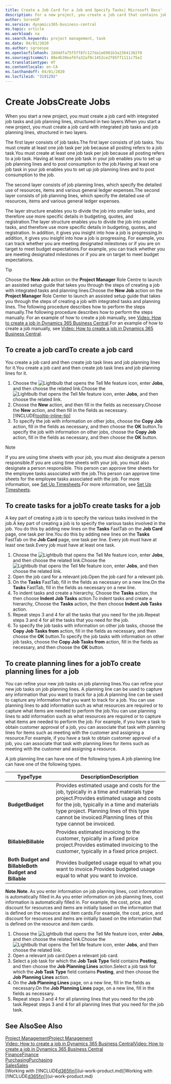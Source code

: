 ```yaml
---
title: Create a Job Card for a Job and Specify Tasks| Microsoft Docs'
description: For a new project, you create a job card that contains job tasks and planning lines, to help you manage progress and budgets.
author: SorenGP
ms.service: dynamics365-business-central
ms.topic: article
ms.workload: na
ms.search.keywords: project management, task
ms.date: 04/01/2020
ms.author: sgroespe
ms.openlocfilehash: 2dd4dfa75f5ff8fc127da1e6981b3a23641362f0
ms.sourcegitcommit: 88e4b30eaf6fa32af0c1452ce2f85ff1111c75e2
ms.translationtype: HT
ms.contentlocale: en-CA
ms.lasthandoff: 04/01/2020
ms.locfileid: "3191292"
---
```

# <a name="create-jobs"></a><span data-ttu-id="bd0c6-103">Create Jobs</span><span class="sxs-lookup"><span data-stu-id="bd0c6-103">Create Jobs</span></span>
<span data-ttu-id="bd0c6-104">When you start a new project, you must create a job card with integrated job tasks and job planning lines, structured in two layers.</span><span class="sxs-lookup"><span data-stu-id="bd0c6-104">When you start a new project, you must create a job card with integrated job tasks and job planning lines, structured in two layers.</span></span>  

<span data-ttu-id="bd0c6-105">The first layer consists of job tasks.</span><span class="sxs-lookup"><span data-stu-id="bd0c6-105">The first layer consists of job tasks.</span></span> <span data-ttu-id="bd0c6-106">You must create at least one job task per job because all posting refers to a job task.</span><span class="sxs-lookup"><span data-stu-id="bd0c6-106">You must create at least one job task per job because all posting refers to a job task.</span></span> <span data-ttu-id="bd0c6-107">Having at least one job task in your job enables you to set up job planning lines and to post consumption to the job.</span><span class="sxs-lookup"><span data-stu-id="bd0c6-107">Having at least one job task in your job enables you to set up job planning lines and to post consumption to the job.</span></span>

<span data-ttu-id="bd0c6-108">The second layer consists of job planning lines, which specify the detailed use of resources, items and various general ledger expenses.</span><span class="sxs-lookup"><span data-stu-id="bd0c6-108">The second layer consists of job planning lines, which specify the detailed use of resources, items and various general ledger expenses.</span></span>

<span data-ttu-id="bd0c6-109">The layer structure enables you to divide the job into smaller tasks, and therefore use more specific details in budgeting, quotes, and registration.</span><span class="sxs-lookup"><span data-stu-id="bd0c6-109">The layer structure enables you to divide the job into smaller tasks, and therefore use more specific details in budgeting, quotes, and registration.</span></span> <span data-ttu-id="bd0c6-110">In addition, it gives you insight into how a job is progressing.</span><span class="sxs-lookup"><span data-stu-id="bd0c6-110">In addition, it gives you insight into how a job is progressing.</span></span> <span data-ttu-id="bd0c6-111">For example, you can track whether you are meeting designated milestones or if you are on target to meet budget expectations.</span><span class="sxs-lookup"><span data-stu-id="bd0c6-111">For example, you can track whether you are meeting designated milestones or if you are on target to meet budget expectations.</span></span>

> [!TIP]
> <span data-ttu-id="bd0c6-112">Choose the **New Job** action on the **Project Manager** Role Centre to launch an assisted setup guide that takes you through the steps of creating a job with integrated tasks and planning lines.</span><span class="sxs-lookup"><span data-stu-id="bd0c6-112">Choose the **New Job** action on the **Project Manager** Role Center to launch an assisted setup guide that takes you through the steps of creating a job with integrated tasks and planning lines.</span></span> <span data-ttu-id="bd0c6-113">The following procedure describes how to perform the steps manually.</span><span class="sxs-lookup"><span data-stu-id="bd0c6-113">The following procedure describes how to perform the steps manually.</span></span> <span data-ttu-id="bd0c6-114">For an example of how to create a job manually, see [Video: How to create a job in Dynamics 365 Business Central](https://www.youtube.com/watch?v=VqaPWr7BWmw).</span><span class="sxs-lookup"><span data-stu-id="bd0c6-114">For an example of how to create a job manually, see [Video: How to create a job in Dynamics 365 Business Central](https://www.youtube.com/watch?v=VqaPWr7BWmw).</span></span>

## <a name="to-create-a-job-card"></a><span data-ttu-id="bd0c6-115">To create a job card</span><span class="sxs-lookup"><span data-stu-id="bd0c6-115">To create a job card</span></span>
<span data-ttu-id="bd0c6-116">You create a job card and then create job task lines and job planning lines for it.</span><span class="sxs-lookup"><span data-stu-id="bd0c6-116">You create a job card and then create job task lines and job planning lines for it.</span></span>

1. <span data-ttu-id="bd0c6-117">Choose the ![Lightbulb that opens the Tell Me feature](media/ui-search/search_small.png "Tell me what you want to do") icon, enter **Jobs**, and then choose the related link.</span><span class="sxs-lookup"><span data-stu-id="bd0c6-117">Choose the ![Lightbulb that opens the Tell Me feature](media/ui-search/search_small.png "Tell me what you want to do") icon, enter **Jobs**, and then choose the related link.</span></span>  
2. <span data-ttu-id="bd0c6-118">Choose the **New** action, and then fill in the fields as necessary.</span><span class="sxs-lookup"><span data-stu-id="bd0c6-118">Choose the **New** action, and then fill in the fields as necessary.</span></span> [!INCLUDE[tooltip-inline-tip](includes/tooltip-inline-tip_md.md)]
3. <span data-ttu-id="bd0c6-119">To specify the job with information on other jobs, choose the **Copy Job** action, fill in the fields as necessary, and then choose the **OK** button.</span><span class="sxs-lookup"><span data-stu-id="bd0c6-119">To specify the job with information on other jobs, choose the **Copy Job** action, fill in the fields as necessary, and then choose the **OK** button.</span></span>

> [!NOTE]  
>   <span data-ttu-id="bd0c6-120">If you are using time sheets with your job, you must also designate a person responsible.</span><span class="sxs-lookup"><span data-stu-id="bd0c6-120">If you are using time sheets with your job, you must also designate a person responsible.</span></span> <span data-ttu-id="bd0c6-121">This person can approve time sheets for the employee tasks associated with the job.</span><span class="sxs-lookup"><span data-stu-id="bd0c6-121">This person can approve time sheets for the employee tasks associated with the job.</span></span> <span data-ttu-id="bd0c6-122">For more information, see [Set Up Timesheets](projects-how-setup-time-sheets.md).</span><span class="sxs-lookup"><span data-stu-id="bd0c6-122">For more information, see [Set Up Timesheets](projects-how-setup-time-sheets.md).</span></span>

## <a name="to-create-tasks-for-a-job"></a><span data-ttu-id="bd0c6-123">To create tasks for a job</span><span class="sxs-lookup"><span data-stu-id="bd0c6-123">To create tasks for a job</span></span>
<span data-ttu-id="bd0c6-124">A key part of creating a job is to specify the various tasks involved in the job.</span><span class="sxs-lookup"><span data-stu-id="bd0c6-124">A key part of creating a job is to specify the various tasks involved in the job.</span></span> <span data-ttu-id="bd0c6-125">You do this by adding new lines on the **Tasks** FastTab on the **Job Card** page, one task per line.</span><span class="sxs-lookup"><span data-stu-id="bd0c6-125">You do this by adding new lines on the **Tasks** FastTab on the **Job Card** page, one task per line.</span></span> <span data-ttu-id="bd0c6-126">Every job must have at least one task.</span><span class="sxs-lookup"><span data-stu-id="bd0c6-126">Every job must have at least one task.</span></span>

1. <span data-ttu-id="bd0c6-127">Choose the ![Lightbulb that opens the Tell Me feature](media/ui-search/search_small.png "Tell me what you want to do") icon, enter **Jobs**, and then choose the related link.</span><span class="sxs-lookup"><span data-stu-id="bd0c6-127">Choose the ![Lightbulb that opens the Tell Me feature](media/ui-search/search_small.png "Tell me what you want to do") icon, enter **Jobs**, and then choose the related link.</span></span>
2. <span data-ttu-id="bd0c6-128">Open the job card for a relevant job.</span><span class="sxs-lookup"><span data-stu-id="bd0c6-128">Open the job card for a relevant job.</span></span>
3. <span data-ttu-id="bd0c6-129">On the **Tasks** FastTab, fill in the fields as necessary on a new line.</span><span class="sxs-lookup"><span data-stu-id="bd0c6-129">On the **Tasks** FastTab, fill in the fields as necessary on a new line.</span></span>
4. <span data-ttu-id="bd0c6-130">To indent tasks and create a hierarchy, Choose the **Tasks** action, the then choose **Indent Job Tasks** action.</span><span class="sxs-lookup"><span data-stu-id="bd0c6-130">To indent tasks and create a hierarchy, Choose the **Tasks** action, the then choose **Indent Job Tasks** action.</span></span>
5. <span data-ttu-id="bd0c6-131">Repeat steps 3 and 4 for all the tasks that you need for the job.</span><span class="sxs-lookup"><span data-stu-id="bd0c6-131">Repeat steps 3 and 4 for all the tasks that you need for the job.</span></span>
6. <span data-ttu-id="bd0c6-132">To specify the job tasks with information on other job tasks, choose the **Copy Job Tasks from** action, fill in the fields as necessary, and then choose the **OK** button.</span><span class="sxs-lookup"><span data-stu-id="bd0c6-132">To specify the job tasks with information on other job tasks, choose the **Copy Job Tasks from** action, fill in the fields as necessary, and then choose the **OK** button.</span></span>

## <a name="to-create-planning-lines-for-a-job"></a><span data-ttu-id="bd0c6-133">To create planning lines for a job</span><span class="sxs-lookup"><span data-stu-id="bd0c6-133">To create planning lines for a job</span></span>
<span data-ttu-id="bd0c6-134">You can refine your new job tasks on job planning lines.</span><span class="sxs-lookup"><span data-stu-id="bd0c6-134">You can refine your new job tasks on job planning lines.</span></span> <span data-ttu-id="bd0c6-135">A planning line can be used to capture any information that you want to track for a job.</span><span class="sxs-lookup"><span data-stu-id="bd0c6-135">A planning line can be used to capture any information that you want to track for a job.</span></span> <span data-ttu-id="bd0c6-136">You can use planning lines to add information such as what resources are required or to capture what items are needed to perform the job.</span><span class="sxs-lookup"><span data-stu-id="bd0c6-136">You can use planning lines to add information such as what resources are required or to capture what items are needed to perform the job.</span></span> <span data-ttu-id="bd0c6-137">For example, if you have a task to obtain customer approval of a job, you can associate that task with planning lines for items such as meeting with the customer and assigning a resource.</span><span class="sxs-lookup"><span data-stu-id="bd0c6-137">For example, if you have a task to obtain customer approval of a job, you can associate that task with planning lines for items such as meeting with the customer and assigning a resource.</span></span>  

<span data-ttu-id="bd0c6-138">A job planning line can have one of the following types.</span><span class="sxs-lookup"><span data-stu-id="bd0c6-138">A job planning line can have one of the following types.</span></span>  

| <span data-ttu-id="bd0c6-139">Type</span><span class="sxs-lookup"><span data-stu-id="bd0c6-139">Type</span></span> | <span data-ttu-id="bd0c6-140">Description</span><span class="sxs-lookup"><span data-stu-id="bd0c6-140">Description</span></span> |
| --- | --- |
| <span data-ttu-id="bd0c6-141">**Budget**</span><span class="sxs-lookup"><span data-stu-id="bd0c6-141">**Budget**</span></span> |<span data-ttu-id="bd0c6-142">Provides estimated usage and costs for the job, typically in a time and materials type project.</span><span class="sxs-lookup"><span data-stu-id="bd0c6-142">Provides estimated usage and costs for the job, typically in a time and materials type project.</span></span> <span data-ttu-id="bd0c6-143">Planning lines of this type cannot be invoiced.</span><span class="sxs-lookup"><span data-stu-id="bd0c6-143">Planning lines of this type cannot be invoiced.</span></span> |
| <span data-ttu-id="bd0c6-144">**Billable**</span><span class="sxs-lookup"><span data-stu-id="bd0c6-144">**Billable**</span></span> |<span data-ttu-id="bd0c6-145">Provides estimated invoicing to the customer, typically in a fixed price project.</span><span class="sxs-lookup"><span data-stu-id="bd0c6-145">Provides estimated invoicing to the customer, typically in a fixed price project.</span></span> |
| <span data-ttu-id="bd0c6-146">**Both Budget and Billable**</span><span class="sxs-lookup"><span data-stu-id="bd0c6-146">**Both Budget and Billable**</span></span> |<span data-ttu-id="bd0c6-147">Provides budgeted usage equal to what you want to invoice.</span><span class="sxs-lookup"><span data-stu-id="bd0c6-147">Provides budgeted usage equal to what you want to invoice.</span></span> |

<span data-ttu-id="bd0c6-148">**Note**.</span><span class="sxs-lookup"><span data-stu-id="bd0c6-148">**Note**.</span></span> <span data-ttu-id="bd0c6-149">As you enter information on job planning lines, cost information is automatically filled in.</span><span class="sxs-lookup"><span data-stu-id="bd0c6-149">As you enter information on job planning lines, cost information is automatically filled in.</span></span> <span data-ttu-id="bd0c6-150">For example, the cost, price, and discount for resources and items are initially based on the information that is defined on the resource and item cards.</span><span class="sxs-lookup"><span data-stu-id="bd0c6-150">For example, the cost, price, and discount for resources and items are initially based on the information that is defined on the resource and item cards.</span></span>

1. <span data-ttu-id="bd0c6-151">Choose the ![Lightbulb that opens the Tell Me feature](media/ui-search/search_small.png "Tell me what you want to do") icon, enter **Jobs**, and then choose the related link.</span><span class="sxs-lookup"><span data-stu-id="bd0c6-151">Choose the ![Lightbulb that opens the Tell Me feature](media/ui-search/search_small.png "Tell me what you want to do") icon, enter **Jobs**, and then choose the related link.</span></span>
2. <span data-ttu-id="bd0c6-152">Open a relevant job card.</span><span class="sxs-lookup"><span data-stu-id="bd0c6-152">Open a relevant job card.</span></span>
3. <span data-ttu-id="bd0c6-153">Select a job task for which the **Job Task Type** field contains **Posting**, and then choose the **Job Planning Lines** action.</span><span class="sxs-lookup"><span data-stu-id="bd0c6-153">Select a job task for which the **Job Task Type** field contains **Posting**, and then choose the **Job Planning Lines** action.</span></span>  
4. <span data-ttu-id="bd0c6-154">On the **Job Planning Lines** page, on a new line, fill in the fields as necessary.</span><span class="sxs-lookup"><span data-stu-id="bd0c6-154">On the **Job Planning Lines** page, on a new line, fill in the fields as necessary.</span></span>
5. <span data-ttu-id="bd0c6-155">Repeat steps 3 and 4 for all planning lines that you need for the job task.</span><span class="sxs-lookup"><span data-stu-id="bd0c6-155">Repeat steps 3 and 4 for all planning lines that you need for the job task.</span></span>

## <a name="see-also"></a><span data-ttu-id="bd0c6-156">See Also</span><span class="sxs-lookup"><span data-stu-id="bd0c6-156">See Also</span></span>

[<span data-ttu-id="bd0c6-157">Project Management</span><span class="sxs-lookup"><span data-stu-id="bd0c6-157">Project Management</span></span>](projects-manage-projects.md)  
[<span data-ttu-id="bd0c6-158">Video: How to create a job in Dynamics 365 Business Central</span><span class="sxs-lookup"><span data-stu-id="bd0c6-158">Video: How to create a job in Dynamics 365 Business Central</span></span>](https://www.youtube.com/watch?v=VqaPWr7BWmw)  
[<span data-ttu-id="bd0c6-159">Finance</span><span class="sxs-lookup"><span data-stu-id="bd0c6-159">Finance</span></span>](finance.md)  
[<span data-ttu-id="bd0c6-160">Purchasing</span><span class="sxs-lookup"><span data-stu-id="bd0c6-160">Purchasing</span></span>](purchasing-manage-purchasing.md)  
[<span data-ttu-id="bd0c6-161">Sales</span><span class="sxs-lookup"><span data-stu-id="bd0c6-161">Sales</span></span>](sales-manage-sales.md)  
<span data-ttu-id="bd0c6-162">[Working with [!INCLUDE[d365fin](includes/d365fin_md.md)]](ui-work-product.md)</span><span class="sxs-lookup"><span data-stu-id="bd0c6-162">[Working with [!INCLUDE[d365fin](includes/d365fin_md.md)]](ui-work-product.md)</span></span>  
